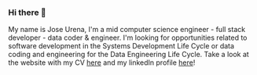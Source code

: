 ### Hi there 👋

My name is Jose Urena, I'm a mid computer science engineer - full stack developer - data coder & engineer.
I'm looking for opportunities related to software development in the Systems Development Life Cycle or data coding and engineering for the Data Engineering Life Cycle.
Take a look at the website with my CV [here](https://joseg1037.github.io/joseg1037/index.html) and my linkedIn profile [here](https://www.linkedin.com/in/jos%C3%A9-gabriel-ure%C3%B1a-ballestero-51835a17b)!
<!--
**joseg1037/joseg1037** is a ✨ _special_ ✨ repository because its `README.md` (this file) appears on your GitHub profile.

Here are some ideas to get you started:

- 🔭 I’m currently working on ...
- 🌱 I’m currently learning ...
- 👯 I’m looking to collaborate on ...
- 🤔 I’m looking for help with ...
- 💬 Ask me about ...
- 📫 How to reach me: ...
- 😄 Pronouns: ...
- ⚡ Fun fact: ...
-->
